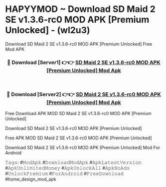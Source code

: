 # HAPYYMOD ~ Download SD Maid 2 SE v1.3.6-rc0 MOD APK [Premium Unlocked] - (wl2u3)
Download SD Maid 2 SE v1.3.6-rc0 MOD APK [Premium Unlocked] Free Mod APK

<div align="center">
<h3>🔴 Download [Server1] 👉👉 <a href="https://apk-comot.site?title=SD_Maid_2_SE_v1.3.6-rc0_MOD_APK_[Premium_Unlocked]">SD Maid 2 SE v1.3.6-rc0 MOD APK [Premium Unlocked] Mod Apk</a></h3><br>

<h3>🔴 Download [Server2] 👉👉 <a href="https://apk-comot.site?title=SD_Maid_2_SE_v1.3.6-rc0_MOD_APK_[Premium_Unlocked]">SD Maid 2 SE v1.3.6-rc0 MOD APK [Premium Unlocked] Mod Apk</a></h3>
</div>


Free Download APK MOD SD Maid 2 SE v1.3.6-rc0 MOD APK [Premium Unlocked]

Download SD Maid 2 SE v1.3.6-rc0 MOD APK [Premium Unlocked] 

Free APK MOD SD Maid 2 SE v1.3.6-rc0 MOD APK [Premium Unlocked] 

Download SD Maid 2 SE v1.3.6-rc0 MOD APK [Premium Unlocked] Mod For Android

𝚃𝚊𝚐𝚜: #𝙼𝚘𝚍𝙰𝚙𝚔 #𝙳𝚘𝚠𝚗𝚕𝚘𝚊𝚍𝙼𝚘𝚍𝙰𝚙𝚔 #𝙰𝚙𝚔𝙻𝚊𝚝𝚎𝚜𝚝𝚅𝚎𝚛𝚜𝚒𝚘𝚗 #𝙰𝚙𝚔𝚄𝚗𝚕𝚒𝚖𝚒𝚝𝚎𝚍𝙼𝚘𝚗𝚎𝚢 #𝙰𝚙𝚔𝚄𝚗𝚕𝚘𝚌𝚔𝙰𝚕𝚕 #𝙰𝚙𝚔𝙽𝚘𝙰𝚍𝚜 #𝚄𝚗𝚕𝚘𝚌𝚔𝙿𝚛𝚎𝚖𝚒𝚞𝚖 #𝙵𝚘𝚛𝙰𝚗𝚍𝚛𝚘𝚒𝚍 #𝙵𝚛𝚎𝚎𝙳𝚘𝚠𝚗𝚕𝚘𝚊𝚍 #home_design_mod_apk